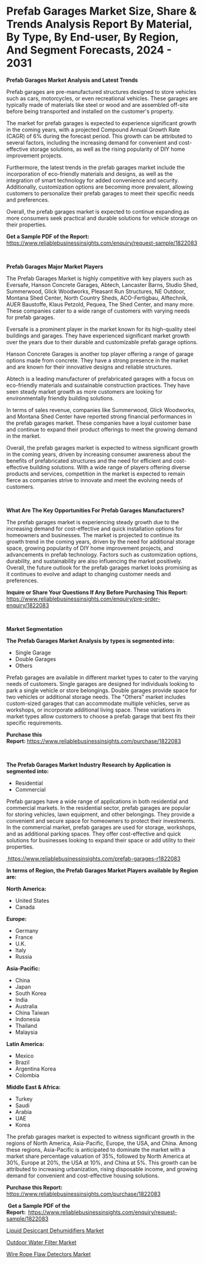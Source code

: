 <p><h1>Prefab Garages Market Size, Share & Trends Analysis Report By Material, By Type, By End-user, By Region, And Segment Forecasts, 2024 - 2031</h1></p><p><strong>Prefab Garages Market Analysis and Latest Trends</strong></p>
<p><p>Prefab garages are pre-manufactured structures designed to store vehicles such as cars, motorcycles, or even recreational vehicles. These garages are typically made of materials like steel or wood and are assembled off-site before being transported and installed on the customer's property.</p><p>The market for prefab garages is expected to experience significant growth in the coming years, with a projected Compound Annual Growth Rate (CAGR) of 6% during the forecast period. This growth can be attributed to several factors, including the increasing demand for convenient and cost-effective storage solutions, as well as the rising popularity of DIY home improvement projects.</p><p>Furthermore, the latest trends in the prefab garages market include the incorporation of eco-friendly materials and designs, as well as the integration of smart technology for added convenience and security. Additionally, customization options are becoming more prevalent, allowing customers to personalize their prefab garages to meet their specific needs and preferences.</p><p>Overall, the prefab garages market is expected to continue expanding as more consumers seek practical and durable solutions for vehicle storage on their properties.</p></p>
<p><strong>Get a Sample PDF of the Report:&nbsp;</strong> <a href="https://www.reliablebusinessinsights.com/enquiry/request-sample/1822083">https://www.reliablebusinessinsights.com/enquiry/request-sample/1822083</a></p>
<p>&nbsp;</p>
<p><strong>Prefab Garages Major Market Players</strong></p>
<p><p>The Prefab Garages Market is highly competitive with key players such as Eversafe, Hanson Concrete Garages, Abtech, Lancaster Barns, Studio Shed, Summerwood, Glick Woodworks, Pleasant Run Structures, NE Outdoor, Montana Shed Center, North Country Sheds, ACO-Fertigbau, Alftechnik, AUER Baustoffe, Klaus Petzold, Pequea, The Shed Center, and many more. These companies cater to a wide range of customers with varying needs for prefab garages.</p><p>Eversafe is a prominent player in the market known for its high-quality steel buildings and garages. They have experienced significant market growth over the years due to their durable and customizable prefab garage options.</p><p>Hanson Concrete Garages is another top player offering a range of garage options made from concrete. They have a strong presence in the market and are known for their innovative designs and reliable structures.</p><p>Abtech is a leading manufacturer of prefabricated garages with a focus on eco-friendly materials and sustainable construction practices. They have seen steady market growth as more customers are looking for environmentally friendly building solutions.</p><p>In terms of sales revenue, companies like Summerwood, Glick Woodworks, and Montana Shed Center have reported strong financial performances in the prefab garages market. These companies have a loyal customer base and continue to expand their product offerings to meet the growing demand in the market.</p><p>Overall, the prefab garages market is expected to witness significant growth in the coming years, driven by increasing consumer awareness about the benefits of prefabricated structures and the need for efficient and cost-effective building solutions. With a wide range of players offering diverse products and services, competition in the market is expected to remain fierce as companies strive to innovate and meet the evolving needs of customers.</p></p>
<p>&nbsp;</p>
<p><strong>What Are The Key Opportunities For Prefab Garages Manufacturers?</strong></p>
<p><p>The prefab garages market is experiencing steady growth due to the increasing demand for cost-effective and quick installation options for homeowners and businesses. The market is projected to continue its growth trend in the coming years, driven by the need for additional storage space, growing popularity of DIY home improvement projects, and advancements in prefab technology. Factors such as customization options, durability, and sustainability are also influencing the market positively. Overall, the future outlook for the prefab garages market looks promising as it continues to evolve and adapt to changing customer needs and preferences.</p></p>
<p><strong>Inquire or Share Your Questions If Any Before Purchasing This Report:</strong> <a href="https://www.reliablebusinessinsights.com/enquiry/pre-order-enquiry/1822083">https://www.reliablebusinessinsights.com/enquiry/pre-order-enquiry/1822083</a></p>
<p>&nbsp;</p>
<p><strong>Market Segmentation</strong></p>
<p><strong>The Prefab Garages Market Analysis by types is segmented into:</strong></p>
<p><ul><li>Single Garage</li><li>Double Garages</li><li>Others</li></ul></p>
<p><p>Prefab garages are available in different market types to cater to the varying needs of customers. Single garages are designed for individuals looking to park a single vehicle or store belongings. Double garages provide space for two vehicles or additional storage needs. The "Others" market includes custom-sized garages that can accommodate multiple vehicles, serve as workshops, or incorporate additional living space. These variations in market types allow customers to choose a prefab garage that best fits their specific requirements.</p></p>
<p><strong>Purchase this Report:&nbsp;</strong><a href="https://www.reliablebusinessinsights.com/purchase/1822083">https://www.reliablebusinessinsights.com/purchase/1822083</a></p>
<p>&nbsp;</p>
<p><strong>The Prefab Garages Market Industry Research by Application is segmented into:</strong></p>
<p><ul><li>Residential</li><li>Commercial</li></ul></p>
<p><p>Prefab garages have a wide range of applications in both residential and commercial markets. In the residential sector, prefab garages are popular for storing vehicles, lawn equipment, and other belongings. They provide a convenient and secure space for homeowners to protect their investments. In the commercial market, prefab garages are used for storage, workshops, and as additional parking spaces. They offer cost-effective and quick solutions for businesses looking to expand their space or add utility to their properties.</p></p>
<p><a href="https://www.reliablebusinessinsights.com/prefab-garages-r1822083">&nbsp;https://www.reliablebusinessinsights.com/prefab-garages-r1822083</a></p>
<p><strong>In terms of Region, the Prefab Garages Market Players available by Region are:</strong></p>
<p>
    <p> <strong> North America: </strong>
        <ul>
            <li>United States</li>
            <li>Canada</li>
        </ul>
        </p> 
    <p> <strong> Europe: </strong>
        <ul>
            <li>Germany</li>
            <li>France</li>
            <li>U.K.</li>
            <li>Italy</li>
            <li>Russia</li>
        </ul>
        </p> 
    <p> <strong> Asia-Pacific: </strong>
        <ul>
            <li>China</li>
            <li>Japan</li>
            <li>South Korea</li>
            <li>India</li>
            <li>Australia</li>
            <li>China Taiwan</li>
            <li>Indonesia</li>
            <li>Thailand</li>
            <li>Malaysia</li>
        </ul>
        </p> 
    <p> <strong> Latin America: </strong>
        <ul>
            <li>Mexico</li>
            <li>Brazil</li>
            <li>Argentina Korea</li>
            <li>Colombia</li>
        </ul>
        </p> 
    <p> <strong> Middle East & Africa: </strong>
        <ul>
            <li>Turkey</li>
            <li>Saudi</li>
            <li>Arabia</li>
            <li>UAE</li>
            <li>Korea</li>
        </ul>
    </p>
    </p>
<p><p>The prefab garages market is expected to witness significant growth in the regions of North America, Asia-Pacific, Europe, the USA, and China. Among these regions, Asia-Pacific is anticipated to dominate the market with a market share percentage valuation of 35%, followed by North America at 30%, Europe at 20%, the USA at 10%, and China at 5%. This growth can be attributed to increasing urbanization, rising disposable income, and growing demand for convenient and cost-effective housing solutions.</p></p>
<p><strong>Purchase this Report: </strong><a href="https://www.reliablebusinessinsights.com/purchase/1822083">https://www.reliablebusinessinsights.com/purchase/1822083</a></p>
<p>&nbsp;<strong>Get a Sample PDF of the Report:&nbsp;&nbsp;</strong><a href="https://www.reliablebusinessinsights.com/enquiry/request-sample/1822083">https://www.reliablebusinessinsights.com/enquiry/request-sample/1822083</a></p>
<p><strong></strong></p>
<p><p><a href="https://github.com/RoccoManning/Market-Research-Report-List-6/blob/main/liquid-desiccant-dehumidifiers-market.md">Liquid Desiccant Dehumidifiers Market</a></p><p><a href="https://github.com/jadenRaynor/Market-Research-Report-List-1/blob/main/outdoor-water-filter-market.md">Outdoor Water Filter Market</a></p><p><a href="https://github.com/ranaacryptoaddmin/Market-Research-Report-List-1/blob/main/wire-rope-flaw-detectors-market.md">Wire Rope Flaw Detectors Market</a></p></p>
